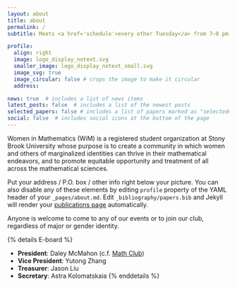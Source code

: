 ```yaml
---
layout: about
title: about
permalink: /
subtitle: Meets <a href='schedule'>every other Tuesday</a> from 7–8 pm, in Math Tower room P-131.

profile:
  align: right
  image: logo_display_notext.svg
  smaller_image: logo_display_notext_small.svg
  image_svg: true
  image_circular: false # crops the image to make it circular
  address: 

news: true  # includes a list of news items
latest_posts: false  # includes a list of the newest posts
selected_papers: false # includes a list of papers marked as "selected={true}"
social: false  # includes social icons at the bottom of the page
---
```


Women in Mathematics (WiM) is a registered student organization at Stony Brook University whose purpose is to create a community in which women and others of marginalized identities can thrive in their mathematical endeavors, and to promote equitable opportunity and treatment of all across the mathematical sciences.

Put your address / P.O. box / other info right below your picture. You can also disable any of these elements by editing `profile` property of the YAML header of your `_pages/about.md`. Edit `_bibliography/papers.bib` and Jekyll will render your [publications page](/al-folio/publications/) automatically.

Anyone is welcome to come to any of our events or to join our club, regardless of major or gender identity.

{% details E-board %}
- **President**: Daley McMahon (c.f. [Math Club](https://you.stonybrook.edu/mathclub/about/))
- **Vice President**: Yutong Zhang
- **Treasurer**: Jason Liu
- **Secretary**: Astra Kolomatskaia
{% enddetails %}
